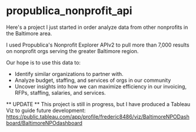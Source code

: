 # propublica_nonprofit_api
Here's a project I just started in order analyze data from other nonprofits in the Baltimore area.

I used Propublica's Nonprofit Explorer APIv2 to pull more than 7,000 results on nonprofit orgs 
serving the greater Baltimore region.

Our hope is to use this data to:
- Identify similar organizations to partner with.
- Analyze budget, staffing, and services of orgs in our community
- Uncover insights into how we can maximize efficiency in our invoicing, RFPs,
  staffing, salaries, and services.


** UPDATE **
This project is still in progress, but I have produced a Tableau Viz to guide future development:
https://public.tableau.com/app/profile/frederic8486/viz/BaltimoreNPODashboard/BaltimoreNPOdashboard
